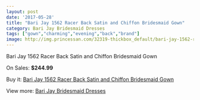 ```yaml
---
layout: post
date: '2017-05-28'
title: "Bari Jay 1562 Racer Back Satin and Chiffon Bridesmaid Gown"
category: Bari Jay Bridesmaid Dresses
tags: ["gown","charming","evening","back","brand"]
image: http://img.princessan.com/32319-thickbox_default/bari-jay-1562-racer-back-satin-and-chiffon-bridesmaid-gown.jpg
---
```

Bari Jay 1562 Racer Back Satin and Chiffon Bridesmaid Gown

On Sales: **$244.99**
<a href="https://www.princessan.com/en/14823-bari-jay-1562-racer-back-satin-and-chiffon-bridesmaid-gown.html"><amp-img layout="responsive" width="600" height="600" src="//img.princessan.com/32319-thickbox_default/bari-jay-1562-racer-back-satin-and-chiffon-bridesmaid-gown.jpg" alt="Bari Jay 1562 Racer Back Satin and Chiffon Bridesmaid Gown 0" /></a>
<a href="https://www.princessan.com/en/14823-bari-jay-1562-racer-back-satin-and-chiffon-bridesmaid-gown.html"><amp-img layout="responsive" width="600" height="600" src="//img.princessan.com/32320-thickbox_default/bari-jay-1562-racer-back-satin-and-chiffon-bridesmaid-gown.jpg" alt="Bari Jay 1562 Racer Back Satin and Chiffon Bridesmaid Gown 1" /></a>

Buy it: [Bari Jay 1562 Racer Back Satin and Chiffon Bridesmaid Gown](https://www.princessan.com/en/14823-bari-jay-1562-racer-back-satin-and-chiffon-bridesmaid-gown.html "Bari Jay 1562 Racer Back Satin and Chiffon Bridesmaid Gown")

View more: [Bari Jay Bridesmaid Dresses](https://www.princessan.com/en/109- "Bari Jay Bridesmaid Dresses")